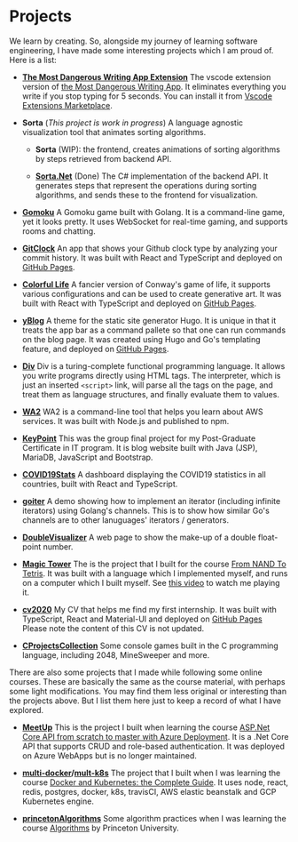 # Projects

We learn by creating. So, alongside my journey of learning software engineering, I have made some interesting projects which I am proud of. Here is a list:

- **[The Most Dangerous Writing App Extension](https://github.com/CoderYihaoWang/the-most-dangerous-writing-app-extension)** The vscode extension version of [the Most Dangerous Writing App](https://github.com/maebert/themostdangerouswritingapp).
It eliminates everything you write if you stop typing for 5 seconds. You can install it from [Vscode Extensions Marketplace](https://github.com/CoderYihaoWang/the-most-dangerous-writing-app-extension).

- **Sorta** (_This project is work in progress_) A language agnostic visualization tool that animates sorting algorithms.
    
    - **Sorta** (WIP): the frontend, creates animations of sorting algorithms by steps retrieved from backend API.

    - **[Sorta.Net](https://github.com/CoderYihaoWang/sorta.net)** (Done) The C# implementation of the backend API. It generates steps that represent the operations during sorting algorithms, and sends these to the frontend for visualization.

- **[Gomoku](https://github.com/CoderYihaoWang/gomoku)** A Gomoku game built with Golang. It is a command-line game, yet it looks pretty. It uses WebSocket for real-time gaming, and supports rooms and chatting.

- **[GitClock](https://github.com/CoderYihaoWang/gitclock)** An app that shows your Github clock type by analyzing your commit history. It was built with React and TypeScript and deployed on [GitHub Pages](https://coderyihaowang.github.io/gitclock/).

- **[Colorful Life](https://github.com/CoderYihaoWang/colorfullife)** A fancier version of Conway's game of life, it supports various configurations and can be used to create generative art. It was built with React with TypeScript and deployed on [GitHub Pages](https://coderyihaowang.github.io/ColorfulLife/).

- **[yBlog](https://github.com/CoderYihaoWang/yblog)** A theme for the static site generator Hugo. It is unique in that it treats the app bar as a command pallete so that one can run commands on the blog page. It was created using Hugo and Go's templating feature, and deployed on [GitHub Pages](https://coderyihaowang.github.io/yBlog/).

- **[Div](https://github.com/CoderYihaoWang/div)** Div is a turing-complete functional programming language. It allows you write programs directly using HTML tags. The interpreter, which is just an inserted `<script>` link, will parse all the tags on the page, and treat them as language structures, and finally evaluate them to values.

- **[WA2](https://github.com/CoderYihaoWang/wa2)** WA2 is a command-line tool that helps you learn about AWS services. It was built with Node.js and published to npm.

- **[KeyPoint](https://github.com/CoderYihaoWang/keypoint)** This was the group final project for my Post-Graduate Certificate in IT program. It is blog website built with Java (JSP), MariaDB, JavaScript and Bootstrap.

- **[COVID19Stats](https://github.com/CoderYihaoWang/covid19stats)** A dashboard displaying the COVID19 statistics in all countries, built with React and TypeScript.

- **[goiter](https://github.com/CoderYihaoWang/goiter)** A demo showing how to implement an iterator (including infinite iterators) using Golang's channels. This is to show how similar Go's channels are to other lanuguages' iterators / generators.

- **[DoubleVisualizer](https://github.com/CoderYihaoWang/doublevisualizer)** A web page to show the make-up of a double float-point number.

- **[Magic Tower](https://github.com/CoderYihaoWang/Nand2Tetris/tree/master/project9)** The is the project that I built for the course [From NAND To Tetris](https://www.nand2tetris.org/). It was built with a language which I implemented myself, and runs on a computer which I built myself. See [this video](https://youtu.be/03VlOt-UVdA) to watch me playing it.

- **[cv2020](https://github.com/CoderYihaoWang/cv2020)** My CV that helps me find my first internship. It was built with TypeScript, React and Material-UI and deployed on [GitHub Pages](https://coderyihaowang.github.io/cv2020/) Please note the content of this CV is not updated.

- **[CProjectsCollection](https://github.com/CoderYihaoWang/cprojectscollection)** Some console games built in the C programming language, including 2048, MineSweeper and more.

There are also some projects that I made while following some online courses. These are basically the same as the course material, with perhaps some light modifications. You may find them less original or interesting than the projects above. But I list them here just to keep a record of what I have explored.

- **[MeetUp](https://github.com/CoderYihaoWang/meetup)** This is the project I built when learning the course [ASP.Net Core API from scratch to master with Azure Deployment](https://www.udemy.com/course/asp-net-core-api-from-scratch-to-master-with-azure-deployment/). It is a .Net Core API that supports CRUD and role-based authentication. It was deployed on Azure WebApps but is no longer maintained.

- **[multi-docker](https://github.com/CoderYihaoWang/multi-docker)/[mult-k8s](https://github.com/CoderYihaoWang/multi-k8s)** The project that I built when I was learning the course [Docker and Kubernetes: the Complete Guide](https://www.udemy.com/course/docker-and-kubernetes-the-complete-guide/). It uses node, react, redis, postgres, docker, k8s, travisCI, AWS elastic beanstalk and GCP Kubernetes engine.

- **[princetonAlgorithms](https://github.com/CoderYihaoWang/princetonAlgorithms)** Some algorithm practices when I was learning the course [Algorithms](https://algs4.cs.princeton.edu/home/) by Princeton University.
